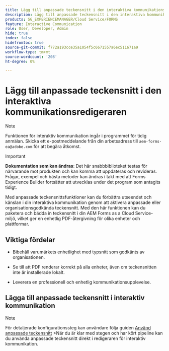 ```yaml
---
title: Lägg till anpassade teckensnitt i den interaktiva kommunikationsredigeraren
description: Lägg till anpassade teckensnitt i den interaktiva kommunikationsredigeraren så att du kan använda anpassade eller organisationsgodkända teckensnitt.
products: SG_EXPERIENCEMANAGER/Cloud Service/FORMS
feature: Interactive Communication
role: User, Developer, Admin
hide: true
index: false
hidefromtoc: true
source-git-commit: f772a193cce35a1054f5c6671557a6ec511671a9
workflow-type: tm+mt
source-wordcount: '208'
ht-degree: 0%

---
```



# Lägg till anpassade teckensnitt i den interaktiva kommunikationsredigeraren

>[!NOTE]
>
> Funktionen för interaktiv kommunikation ingår i programmet för tidig anmälan. Skicka ett e-postmeddelande från din arbetsadress till `aem-forms-ea@adobe.com` för att begära åtkomst.

>[!IMPORTANT]
>
> **Dokumentation som kan ändras**: Det här snabbbiblioteket testas för närvarande mot produkten och kan komma att uppdateras och revideras. Frågar, exempel och bästa metoder kan ändras i takt med att Forms Experience Builder fortsätter att utvecklas under det program som antagits tidigt.

Med anpassade teckensnittsfunktioner kan du förbättra utseendet och känslan i din interaktiva kommunikation genom att aktivera anpassade eller organisationsgodkända teckensnitt. Med den här funktionen kan du paketera och bädda in teckensnitt i din AEM Forms as a Cloud Service-miljö, vilket ger en enhetlig PDF-återgivning för olika enheter och plattformar.

## Viktiga fördelar

- Bibehåll varumärkets enhetlighet med typsnitt som godkänts av organisationen.

- Se till att PDF renderar korrekt på alla enheter, även om teckensnitten inte är installerade lokalt.

- Leverera en professionell och enhetlig kommunikationsupplevelse.

## Lägga till anpassade teckensnitt i interaktiv kommunikation

>[!NOTE]
>
> För detaljerade konfigurationssteg kan användare följa guiden [Använd anpassade teckensnitt](https://experienceleague.adobe.com/sv/docs/experience-manager-cloud-service/content/forms/using-communications/use-custom-fonts)
> &#x200B;>När du är klar med stegen och har kört pipeline kan du använda anpassade teckensnitt direkt i redigeraren för interaktiv kommunikation.
